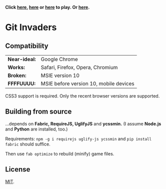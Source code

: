 **Click [here][1], [here][1] or [here][1] to play. Or [here][1].**

[1]: http://animuchan.net/git-invaders/

# Git Invaders

## Compatibility

<table>
	<tr>
		<td><strong>Near-ideal:</strong></td>
		<td>Google Chrome</td>
	</tr>
	<tr>
		<td><strong>Works:</strong></td>
		<td>Safari, Firefox, Opera, Chromium</td>
	</tr>
	<tr>
		<td><strong>Broken:</strong></td>
		<td>MSIE version 10</td>
	</tr>
	<tr>
		<td><strong>FFFFUUUU:</strong></td>
		<td>MSIE before version 10, mobile devices</td>
	</tr>
</table>

CSS3 support is required.
Only the recent browser versions are supported.

## Building from source

...depends on **Fabric, RequireJS, UglifyJS** and **ycssmin.**
(I assume **Node.js** and **Python** are installed, too.)

Requirements:
`npm -g i requirejs uglify-js ycssmin`
and
`pip install fabric`
should suffice.

Then use `fab optimize` to rebuild (minify) game files.

## License

[MIT][2].

[2]: https://raw.github.com/mvasilkov/game-off-2012/master/MIT-LICENSE.txt
